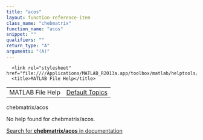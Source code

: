 ```yaml
---
title: "acos"
layout: function-reference-item
class_name: "chebmatrix"
function_name: "acos"
snippet: ""
qualifiers: ""
return_type: "A"
arguments: "(A)"
---
```


<html>
   <head>
      <meta http-equiv="Content-Type" content="text/html; charset=utf-8">
   
      <link rel="stylesheet" href="file:////Applications/MATLAB_R2013a.app/toolbox/matlab/helptools/private/helpwin.css">
      <title>MATLAB File Help</title>
   </head>
   <body>
      <!--Single-page help-->
      <table border="0" cellspacing="0" width="100%">
         <tr class="subheader">
            <td class="headertitle">MATLAB File Help</td>
            <td class="subheader-right"><a href="matlab:helpwin">Default Topics</a></td>
         </tr>
      </table>
      <div class="title">chebmatrix/acos</div>
      <!--No help found-->
      <p>No help found for <span class="helptopic">chebmatrix/acos</span>.
      </p>
      <p><a href="matlab:docsearch('chebmatrix/acos')">
            Search for <b>chebmatrix/acos</b> in documentation
            </a></p>
   </body>
</html>
